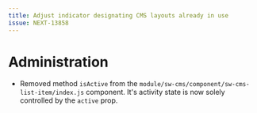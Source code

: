 ```yaml
---
title: Adjust indicator designating CMS layouts already in use
issue: NEXT-13858
---
```

# Administration
* Removed method `isActive` from the `module/sw-cms/component/sw-cms-list-item/index.js` component. It's activity state is now solely controlled by the `active` prop.